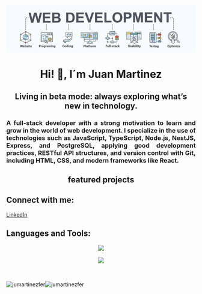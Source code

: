 <p align="center">
<img src="banner.jpg" alt="Banner" width="800"/>
</p>

<h1 align="center">Hi! 👋, I´m Juan Martinez</h1>

<h2 align="center">Living in beta mode: always exploring what’s new in technology.</h2>

<h3 align="justify">A full-stack developer with a strong motivation to learn and grow in the world of web development. I specialize in the use of technologies such as JavaScript, TypeScript, Node.js, NestJS, Express, and PostgreSQL, applying good development practices, RESTful API structures, and version control with Git, including HTML, CSS, and modern frameworks like React. </h3>

<h2 align="center">featured projects <h2/>


<h2 align="left">Connect with me:</h2>
<p align="left">
  
   <a href="www.linkedin.com/in/juan-antonio-martínez-fernández-486495367" target="_blank" rel="noreferrer">LinkedIn</a>
   
</p>

<h2 align="left">Languages and Tools:</h2>
<p align="left">

<p align="center">
  <a href="https://skillicons.dev">
    <img src="https://skillicons.dev/icons?i=git,css,discord,postgres,express,figma,firebase,github,html&perline=9" />
  </a>
</p>

<p align="center">
  <a href="https://skillicons.dev">
    <img src="https://skillicons.dev/icons?i=js,linux,md,mongodb,mysql,nextjs,nodejs,postman,react,tailwind,ts,vscode,kubernetes&perline=13" />
  </a>
</p>


<br/>
<p align="center">
  <img align="left" src="https://github-readme-stats.vercel.app/api/top-langs?username=jumartinezfer&show_icons=true&locale=en&layout=compact" alt="jumartinezfer" />
</p>

<p align="left">
  <img src="https://komarev.com/ghpvc/?username=jumartinezfer&label=Profile%20views&color=0e75b6&style=flat" alt="jumartinezfer" />
</p>

